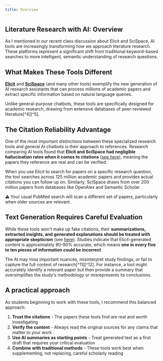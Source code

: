 ```yaml
---
title: Overview
---
```


## Literature Research with AI: Overview

As I mentioned in our recent class discussion about Elicit and SciSpace, AI tools are increasingly transforming how we approach literature research. 
These platforms represent a significant shift from traditional keyword-based searches to more intelligent, semantic understanding of research questions.

## What Makes These Tools Different

**[Elicit](https://elicit.com)** and **[SciSpace](https://scispace.com)** (and many other tools) exemplify the new generation of AI research assistants that can process millions of academic papers and extract specific information based on natural language queries. 

Unlike general-purpose chatbots, these tools are specifically designed for academic research, 
drawing from extensive databases of peer-reviewed literature[^4][^5].

## The Citation Reliability Advantage

One of the most important distinctions between these specialized research tools and general AI chatbots is their approach to references. Research comparing AI tools found that **Elicit and SciSpace had negligible hallucination rates when it comes to citations** ([see here](https://www.nature.com/articles/s41598-023-41032-5)),
meaning the papers they reference are real and can be verified.  

When you use Elicit to search for papers on a specific research question, the tool searches across 125 million academic papers and provides actual citations you can follow up on. Similarly, SciSpace draws from over 200 million papers from databases like OpenAlex and Semantic Scholar.

:warning: Your usual PubMed search will scan a different set of papers, particularly when older sources are relevant.

## Text Generation Requires Careful Evaluation

While these tools won't make up fake citations, their **summarizations, extracted insights, and generated explanations should be treated with appropriate skepticism** (see [here](https://support.elicit.com/en/articles/549569)).
Studies indicate that Elicit-generated content is approximately 80-90% accurate, which means **one in every five to ten pieces of information could be incorrect**. 

The AI may miss important nuances, misinterpret study findings, or fail to capture the full context of research[^11][^12]. For instance, a tool might accurately identify a relevant paper but then provide a summary that oversimplifies the study's methodology or misrepresents its conclusions.

## A practical approach

As students beginning to work with these tools, I recommend this balanced approach:

1. **Trust the citations** - The papers these tools find are real and worth investigating
2. **Verify the content** - Always read the original sources for any claims that matter to your work
3. **Use AI summaries as starting points** - Treat generated text as a first draft that requires your critical evaluation
4. **Combine with traditional methods** - These tools work best when supplementing, not replacing, careful scholarly reading
 